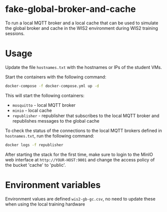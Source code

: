 # fake-global-broker-and-cache

To run a local MQTT broker and a local cache that can be used to simulate the global broker and cache in the WIS2 environment during WIS2 training sessions.

# Usage

Update the file ``hostnames.txt`` with the hostnames or IPs of the student VMs.

Start the containers with the following command:

```bash
docker-compose -f docker-compose.yml up -d
```
This will start the following containers:
* `mosquitto` - local MQTT broker
* `minio` - local cache
* `republisher` - republisher that subscribes to the local MQTT broker and republishes messages to the global cache

To check the status of the connections to the local MQTT brokers defined in ``hostnames.txt``, run the following command:

```bash
docker logs -f republisher
```

After starting the stack for the first time, make sure to login to the MinIO web interface at `http://YOUR-HOST:9001` and change the access policy of the bucket 'cache' to 'public'.

# Environment variables

Environment values are defined `wis2-gb-gc.csv`, no need to update these when using the local training hardware

